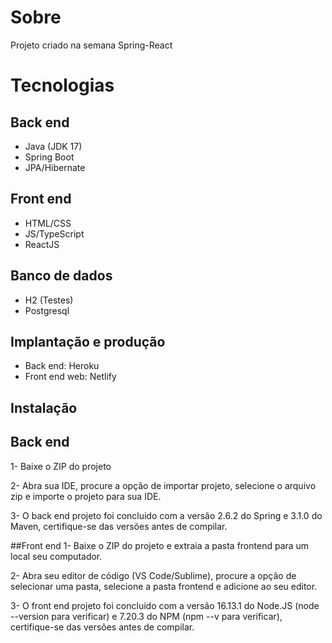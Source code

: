 # Sobre
Projeto criado na semana Spring-React

# Tecnologias

## Back end
* Java (JDK 17)
* Spring Boot
* JPA/Hibernate

## Front end
* HTML/CSS
* JS/TypeScript
* ReactJS

## Banco de dados
* H2 (Testes)
* Postgresql

## Implantação e produção
* Back end: Heroku
* Front end web: Netlify

## Instalação
## Back end
1- Baixe o ZIP do projeto

2- Abra sua IDE, procure a opção de importar projeto, selecione o arquivo zip e importe o projeto para sua IDE.

3- O back end projeto foi concluido com a versão 2.6.2 do Spring e 3.1.0 do Maven, certifique-se das versões antes de compilar.

##Front end
1- Baixe o ZIP do projeto e extraia a pasta frontend para um local seu computador.

2- Abra seu editor de código (VS Code/Sublime), procure a opção de selecionar uma pasta, selecione a pasta frontend e adicione ao seu editor.

3- O front end projeto foi concluido com a versão 16.13.1 do Node.JS (node --version para verificar) e 7.20.3 do NPM (npm --v para verificar), certifique-se das versões antes de compilar.
